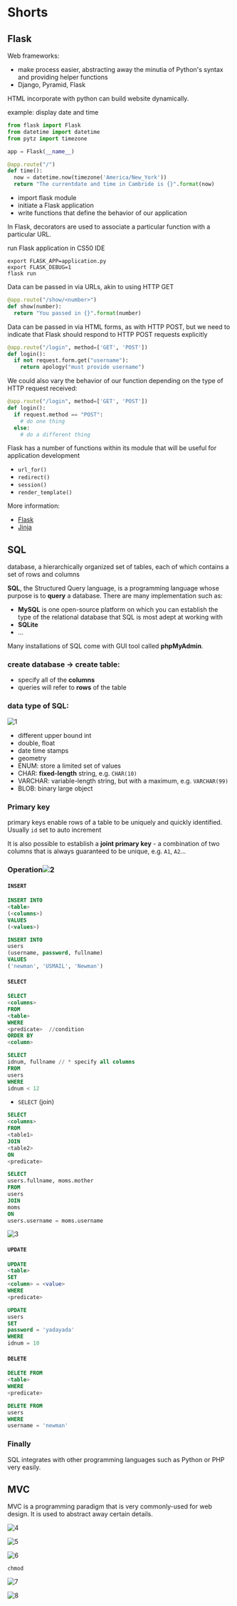 # Shorts

## Flask

Web frameworks:

- make process easier, abstracting away the minutia of Python's syntax and providing helper functions
- Django, Pyramid, Flask


HTML incorporate with python can build website dynamically.

example: display date and time

```python
from flask import Flask
from datetime import datetime
from pytz import timezone

app = Flask(__name__)

@app.route("/")
def time():
  now = datetime.now(timezone('America/New_York'))
  return "The currentdate and time in Cambride is {}".format(now)
```

- import flask module
- initiate a Flask application
- write functions that define the behavior of our application

In Flask, decorators are used to associate a particular function with a particular URL.

run Flask application in CS50 IDE

```shell
export FLASK_APP=application.py
export FLASK_DEBUG=1
flask run
```

Data can be passed in via URLs, akin to using HTTP GET

```python
@app.route("/show/<number>")
def show(number):
  return "You passed in {}".format(number)
```

Data can be passed in via HTML forms, as with HTTP POST, but we need to indicate that Flask should respond to HTTP POST requests explicitly

```python
@app.route("/login", method=['GET', 'POST'])
def login():
  if not request.form.get("username"):
    return apology("must provide username")
```

We could also vary the behavior of our function depending on the type of HTTP request received:

```python
@app.route("/login", method=['GET', 'POST'])
def login():
  if request.method == "POST":
    # do one thing
  else:
    # do a different thing
```

Flask has a number of functions within its module that will be useful for application development

- `url_for()`
- `redirect()`
- `session()`
- `render_template()`

More information:

- [Flask](http://flask.pocoo.org/docs/0.12/quickstart/)
- [Jinja](http://jinja.pocoo.org)

## SQL

database, a hierarchically organized set of tables, each of which contains a set of rows and columns

**SQL**, the Structured Query language, is a programming language whose purpose is to **query** a database. There are many implementation such as:

- **MySQL** is one open-source platform on which you can establish the type of the relational database that SQL is most adept at working with
- **SQLite**
- ...

Many installations of SQL come with GUI tool called **phpMyAdmin**.

### create database -> create table:

- specify all of the **columns**
- queries will refer to **rows** of the table

### data type of SQL:

![1](1.png)

- different upper bound int
- double, float
- date time stamps
- geometry
- ENUM: store a limited set of values
- CHAR: **fixed-length** string, e.g. `CHAR(10)`
- VARCHAR: variable-length string, but with a maximum, e.g. `VARCHAR(99)`
- BLOB: binary large object

### Primary key

primary keys enable rows of a table to be uniquely and quickly identified. Usually `id` set to auto increment

It is also possible to establish a **joint primary key** - a combination of two columns that is always guaranteed to be unique, e.g. `A1`, `A2`...

### Operation![2](2.png)

#### `INSERT`

```sql
INSERT INTO 
<table> 
(<columns>)
VALUES 
(<values>)
```

```sql
INSERT INTO
users
(username, password, fullname)
VALUES
('newman', 'USMAIL', 'Newman')
```

#### `SELECT`

```sql
SELECT
<columns>
FROM
<table>
WHERE
<predicate>  //condition
ORDER BY
<column>
```

```sql
SELECT
idnum, fullname // * specify all columns
FROM
users
WHERE
idnum < 12
```

- `SELECT` (join)

```sql
SELECT
<columns>
FROM
<table1>
JOIN
<table2>
ON
<predicate>
```

```sql
SELECT
users.fullname, moms.mother
FROM
users
JOIN
moms
ON
users.username = moms.username
```

![3](3.png)

#### `UPDATE`

```sql
UPDATE
<table>
SET
<column> = <value>
WHERE
<predicate>
```

```sql
UPDATE
users
SET
password = 'yadayada'
WHERE
idnum = 10
```

#### `DELETE`

```sql
DELETE FROM
<table>
WHERE
<predicate>
```

```sql
DELETE FROM
users
WHERE
username = 'newman'
```

### Finally

SQL integrates with other programming languages such as Python or PHP very easily.

## MVC

MVC is a programming paradigm that is very commonly-used for web design. It is used to abstract away certain details.

![4](4.png)

![5](5.png)

![6](6.png)

`chmod`

![7](7.png)

![8](8.png)

